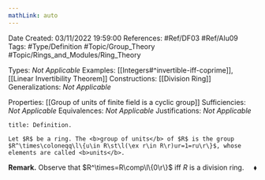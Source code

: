 ```yaml
---
mathLink: auto
---
```


<div class="topSpace"></div>

Date Created: 03/11/2022 19:59:00
References: #Ref/DF03 #Ref/Alu09
Tags: #Type/Definition #Topic/Group_Theory #Topic/Rings_and_Modules/Ring_Theory

Types: <i>Not Applicable</i>
Examples: [[Integers#^invertible-iff-coprime]], [[Linear Invertibility Theorem]]
Constructions: [[Division Ring]]
Generalizations: <i>Not Applicable</i>

Properties: [[Group of units of finite field is a cyclic group]]
Sufficiencies: <i>Not Applicable</i>
Equivalences: <i>Not Applicable</i>
Justifications: <i>Not Applicable</i>

``` ad-Definition
title: Definition.

Let $R$ be a ring. The <b>group of units</b> of $R$ is the group $R^\times\coloneqq\l\{u\in R\st\l(\ex r\in R\r)ur=1=ru\r\}$, whose elements are called <b>units</b>.

```

<b>Remark.</b> Observe that $R^\times=R\comp\l\{0\r\}$ iff $R$ is a division ring.<span style="float:right;">$\blacklozenge$</span>
